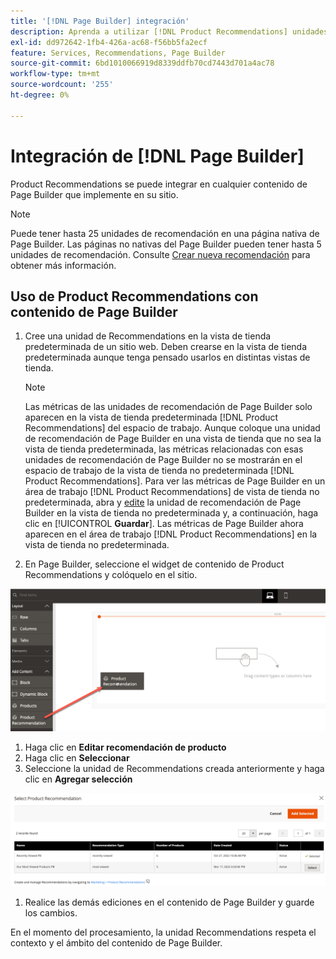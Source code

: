 ```yaml
---
title: '[!DNL Page Builder] integración'
description: Aprenda a utilizar [!DNL Product Recommendations] unidades en Page Builder.
exl-id: dd972642-1fb4-426a-ac68-f56bb5fa2ecf
feature: Services, Recommendations, Page Builder
source-git-commit: 6bd1010066919d8339ddfb70cd7443d701a4ac78
workflow-type: tm+mt
source-wordcount: '255'
ht-degree: 0%

---
```


# Integración de [!DNL Page Builder]

Product Recommendations se puede integrar en cualquier contenido de Page Builder que implemente en su sitio.

>[!NOTE]
>
> Puede tener hasta 25 unidades de recomendación en una página nativa de Page Builder. Las páginas no nativas del Page Builder pueden tener hasta 5 unidades de recomendación. Consulte [Crear nueva recomendación](create.md) para obtener más información.

## Uso de Product Recommendations con contenido de Page Builder

1. Cree una unidad de Recommendations en la vista de tienda predeterminada de un sitio web. Deben crearse en la vista de tienda predeterminada aunque tenga pensado usarlos en distintas vistas de tienda.

   >[!NOTE]
   >
   >Las métricas de las unidades de recomendación de Page Builder solo aparecen en la vista de tienda predeterminada [!DNL Product Recommendations] del espacio de trabajo. Aunque coloque una unidad de recomendación de Page Builder en una vista de tienda que no sea la vista de tienda predeterminada, las métricas relacionadas con esas unidades de recomendación de Page Builder no se mostrarán en el espacio de trabajo de la vista de tienda no predeterminada [!DNL Product Recommendations]. Para ver las métricas de Page Builder en un área de trabajo [!DNL Product Recommendations] de vista de tienda no predeterminada, abra y [edite](edit.md) la unidad de recomendación de Page Builder en la vista de tienda no predeterminada y, a continuación, haga clic en [!UICONTROL **Guardar**]. Las métricas de Page Builder ahora aparecen en el área de trabajo [!DNL Product Recommendations] en la vista de tienda no predeterminada.

1. En Page Builder, seleccione el widget de contenido de Product Recommendations y colóquelo en el sitio.

![Insertar unidad de recomendación](assets/pb-insert.png)

1. Haga clic en **Editar recomendación de producto**
1. Haga clic en **Seleccionar**
1. Seleccione la unidad de Recommendations creada anteriormente y haga clic en **Agregar selección**

![Insertar unidad de recomendación](assets/pb-select.png)

1. Realice las demás ediciones en el contenido de Page Builder y guarde los cambios.

En el momento del procesamiento, la unidad Recommendations respeta el contexto y el ámbito del contenido de Page Builder.
